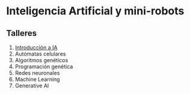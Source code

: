 # Inteligencia Artificial y mini-robots
## Talleres
1. [Introducción a IA](intro-ai/intro-ai.md)
2. Autómatas celulares
3. Algoritmos genéticos
4. Programación genética
5. Redes neuronales
6. Machine Learning
7. Generative AI
